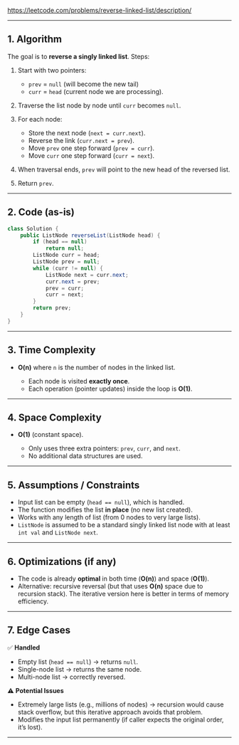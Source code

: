 https://leetcode.com/problems/reverse-linked-list/description/


---

## 1. Algorithm 

The goal is to **reverse a singly linked list**.
Steps:

1. Start with two pointers:

   * `prev` = `null` (will become the new tail)
   * `curr` = `head` (current node we are processing).
2. Traverse the list node by node until `curr` becomes `null`.
3. For each node:

   * Store the next node (`next = curr.next`).
   * Reverse the link (`curr.next = prev`).
   * Move `prev` one step forward (`prev = curr`).
   * Move `curr` one step forward (`curr = next`).
4. When traversal ends, `prev` will point to the new head of the reversed list.
5. Return `prev`.

---

## 2. Code (as-is)

```java
class Solution {
    public ListNode reverseList(ListNode head) {
        if (head == null)
            return null;
        ListNode curr = head;
        ListNode prev = null;
        while (curr != null) {
            ListNode next = curr.next;
            curr.next = prev;
            prev = curr;
            curr = next;
        }
        return prev;
    }
}
```

---

## 3. Time Complexity

* **O(n)** where `n` is the number of nodes in the linked list.

  * Each node is visited **exactly once**.
  * Each operation (pointer updates) inside the loop is **O(1)**.

---

## 4. Space Complexity

* **O(1)** (constant space).

  * Only uses three extra pointers: `prev`, `curr`, and `next`.
  * No additional data structures are used.

---

## 5. Assumptions / Constraints

* Input list can be empty (`head == null`), which is handled.
* The function modifies the list **in place** (no new list created).
* Works with any length of list (from 0 nodes to very large lists).
* `ListNode` is assumed to be a standard singly linked list node with at least `int val` and `ListNode next`.

---

## 6. Optimizations (if any)

* The code is already **optimal** in both time (**O(n)**) and space (**O(1)**).
* Alternative: recursive reversal (but that uses **O(n)** space due to recursion stack). The iterative version here is better in terms of memory efficiency.

---

## 7. Edge Cases

✅ **Handled**

* Empty list (`head == null`) → returns `null`.
* Single-node list → returns the same node.
* Multi-node list → correctly reversed.

⚠️ **Potential Issues**

* Extremely large lists (e.g., millions of nodes) → recursion would cause stack overflow, but this iterative approach avoids that problem.
* Modifies the input list permanently (if caller expects the original order, it’s lost).

---

